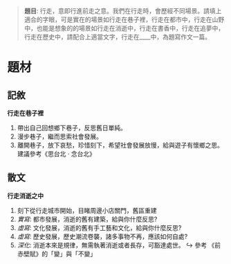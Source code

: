 > **題目**:
> 行走，意即行進前走之意。我們在行走時，會歷經不同場景。請填上適合的字眼，可是實在的場景如行走在巷子裡，行走在都市中，行走在山野中，也能是想象的的場景如行走在消逝中，行走在書香中，行走在追夢中，行走在歷史中，請配合上適當文字，行走在\_\_\_\_中，為題寫作文一篇。

# 題材
## 記敘
**行走在巷子裡**
1. 帶出自己回想鄉下巷子，反思舊日單純。
2. 漫步巷子，繼而思索社會發展。
3. 離開巷子，放下哀愁，珍惜刻下，希望社會發展放慢，給與遊子有懷鄉之思。建議參考《思台北 · 念台北》

## 散文
**行走消逝之中**
1. 刻下從行走城市開始，目睹周邊小店關門，舊區重建
2. *實寫*: 都市發展，消逝的舊有建築，給與你什麼反思?
3. *虛寫*: 文化發展，消逝的舊有手工藝和文化，給與你什麼反思?
4. *虛寫*: 歷史發展，歷史潮流卷襲，諸多事物不再，應該如何自處?
5. *深化*: 消逝本來是規律，無需執著消逝或者長存，可豁達處世。
   ↪️ 參考 《前赤壁賦》的「變」與「不變」